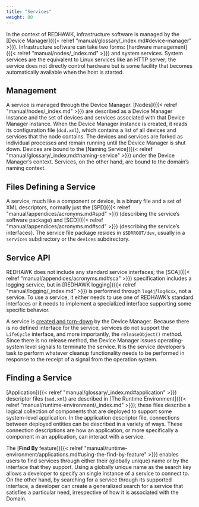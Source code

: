 ```yaml
---
title: "Services"
weight: 80
---
```


In the context of REDHAWK, infrastructure software is managed by the [Device Manager]({{< relref "manual/glossary/_index.md#device-manager" >}}). Infrastructure software can take two forms: [hardware management]({{< relref "manual/nodes/_index.md" >}}) and system services. System services are the equivalent to Linux services like an HTTP server; the service does not directly control hardware but is some facility that becomes automatically available when the host is started.

## Management

A service is managed through the Device Manager.  [Nodes]({{< relref "manual/nodes/_index.md" >}}) are described as a Device Manager instance and the set of devices and services associated with that Device Manager instance. When the Device Manager instance is created, it reads its configuration file (`dcd.xml`), which contains a list of all devices and services that the node contains. The devices and services are forked as individual processes and remain running until the Device Manager is shut down. Devices are bound to the [Naming Service]({{< relref "manual/glossary/_index.md#naming-service" >}}) under the Device Manager’s context. Services, on the other hand, are bound to the domain’s naming context.

## Files Defining a Service

A service, much like a component or device, is a binary file and a set of XML descriptors, normally just the [SPD]({{< relref "manual/appendices/acronyms.md#spd" >}}) (describing the service’s software package) and [SCD]({{< relref "manual/appendices/acronyms.md#scd" >}}) (describing the service’s interfaces).  The service file package resides in `$SDRROOT/dev`, usually in a `services` subdirectory or the `devices` subdirectory.

## Service API

REDHAWK does not include any standard service interfaces; the [SCA]({{< relref "manual/appendices/acronyms.md#sca" >}})  specification includes a logging service, but in [REDHAWK logging]({{< relref "manual/logging/_index.md" >}}) is performed through `log4j`/`log4cxx`, not a service.  To use a service, it either needs to use one of REDHAWK’s standard interfaces or it needs to implement a specialized interface supporting some specific behavior.

A service is [created and torn-down](#management) by the Device Manager.  Because there is no defined interface for the service, services do not support the `LifeCycle` interface, and more importantly, the `releaseObject()` method. Since there is no release method, the Device Manager issues operating-system level signals to terminate the service. It is the service developer’s task to perform whatever cleanup functionality needs to be performed in response to the receipt of a signal from the operation system.

## Finding a Service

[Application]({{< relref "manual/glossary/_index.md#application" >}}) descriptor files (`sad.xml`) are described in [The Runtime Environment]({{< relref "manual/runtime-environment/_index.md" >}}); these files describe a logical collection of components that are deployed to support some system-level application. In the application descriptor file, connections between deployed entities can be described in a variety of ways. These connection descriptions are how an application, or more specifically a component in an application, can interact with a service.

The [**Find By** feature]({{< relref "manual/runtime-environment/applications.md#using-the-find-by-feature" >}}) enables users to find services through either their (globally unique) name or by the interface that they support. Using a globally unique name as the search key allows a developer to specify an single instance of a service to connect to. On the other hand, by searching for a service through its supported interface, a developer can create a generalized search for a service that satisfies a particular need, irrespective of how it is associated with the Domain.

